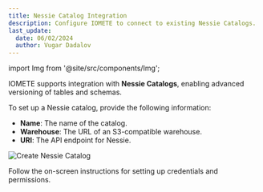 ```yaml
---
title: Nessie Catalog Integration
description: Configure IOMETE to connect to existing Nessie Catalogs.
last_update:
  date: 06/02/2024
  author: Vugar Dadalov
---
```


import Img from '@site/src/components/Img';

IOMETE supports integration with **Nessie Catalogs**, enabling advanced versioning of tables and schemas.

To set up a Nessie catalog, provide the following information:

- **Name**: The name of the catalog.
- **Warehouse**: The URL of an S3-compatible warehouse.
- **URI**: The API endpoint for Nessie.

<Img src="/img/user-guide/spark-catalogs/create-external-nessie-catalog.png" alt="Create Nessie Catalog" />

Follow the on-screen instructions for setting up credentials and permissions.
